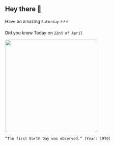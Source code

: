 ## Hey there 👋
Have an amazing `Saturday` ⚡⚡⚡

Did you know Today on `22nd of April`
 
 [<img src="https://www.history.com/.image/ar_1:1%2Cc_fill%2Ccs_srgb%2Cfl_progressive%2Cq_auto:good%2Cw_1200/MTcwOTQ2MjQ4MjA1OTM1NzYw/earthdaytdih.jpg" width="300" />](https://www.earthday.org/history/) 
 ```
“The first Earth Day was observed.” (Year: 1970)
```
